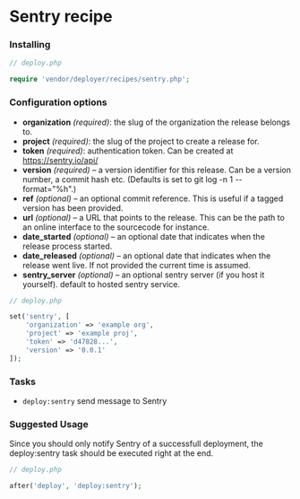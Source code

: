 # Sentry recipe

### Installing

```php
// deploy.php

require 'vendor/deployer/recipes/sentry.php';
```

### Configuration options

- **organization** *(required)*: the slug of the organization the release belongs to.
- **project** *(required)*: the slug of the project to create a release for.
- **token** *(required)*: authentication token. Can be created at https://sentry.io/api/
- **version** *(required)* – a version identifier for this release. Can be a version number, a commit hash etc. (Defaults is set to git log -n 1 --format="%h".)
- **ref** *(optional)* – an optional commit reference. This is useful if a tagged version has been provided.
- **url** *(optional)* – a URL that points to the release. This can be the path to an online interface to the sourcecode for instance.
- **date_started** *(optional)* – an optional date that indicates when the release process started.
- **date_released** *(optional)* – an optional date that indicates when the release went live. If not provided the current time is assumed.
- **sentry_server** *(optional)* – an optional sentry server (if you host it yourself). default to hosted sentry service.

```php
// deploy.php

set('sentry', [
    'organization' => 'example org', 
    'project' => 'example proj', 
    'token' => 'd47828...', 
    'version' => '0.0.1'
]);
```

### Tasks

- `deploy:sentry` send message to Sentry

### Suggested Usage

Since you should only notify Sentry of a successfull deployment, the deploy:sentry task should be executed right at the end.

```php
// deploy.php

after('deploy', 'deploy:sentry');
```
